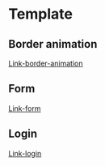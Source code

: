 # Template

## Border animation

[Link-border-animation](https://border-animation.netlify.app/)

## Form

[Link-form](https://formtemplate.vercel.app/)

## Login

[Link-login](https://login-template03.netlify.app/)

